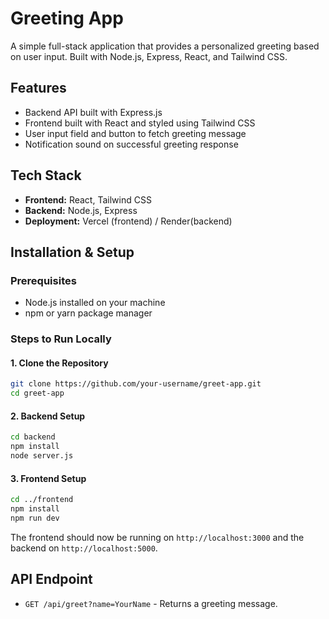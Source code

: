 # Greeting App

A simple full-stack application that provides a personalized greeting based on user input. Built with Node.js, Express, React, and Tailwind CSS.

## Features
- Backend API built with Express.js
- Frontend built with React and styled using Tailwind CSS
- User input field and button to fetch greeting message
- Notification sound on successful greeting response

## Tech Stack
- **Frontend:** React, Tailwind CSS
- **Backend:** Node.js, Express
- **Deployment:** Vercel (frontend) / Render(backend)

## Installation & Setup

### Prerequisites
- Node.js installed on your machine
- npm or yarn package manager

### Steps to Run Locally

#### 1. Clone the Repository
```bash
git clone https://github.com/your-username/greet-app.git
cd greet-app
```

#### 2. Backend Setup
```bash
cd backend
npm install
node server.js
```

#### 3. Frontend Setup
```bash
cd ../frontend
npm install
npm run dev
```

The frontend should now be running on `http://localhost:3000` and the backend on `http://localhost:5000`.

## API Endpoint
- `GET /api/greet?name=YourName` - Returns a greeting message.


